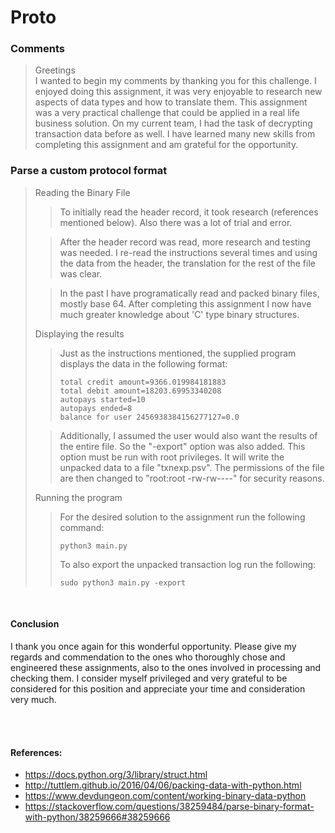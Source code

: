 # Proto

### Comments

> Greetings<br>
> I wanted to begin my comments by thanking you for this challenge.  I enjoyed doing this assignment, it was very enjoyable to research new aspects of data types and how to translate them.  This assignment was a very practical challenge that could be applied in a real life business solution.  On my current team, I had the task of decrypting transaction data before as well.  I have learned many new skills from completing this assignment and am grateful for the opportunity.

### Parse a custom protocol format

> Reading the Binary File
>> To initially read the header record, it took research (references mentioned below).  Also there was a lot of trial and error.
>
>> After the header record was read, more research and testing was needed.  I re-read the instructions several times and using the data from the header, the translation for the rest of the file was clear.
>
>> In the past I have programatically read and packed binary files, mostly base 64.  After completing this assignment I now have much greater knowledge about 'C' type binary structures.
>
> Displaying the results
>> Just as the instructions mentioned, the supplied program displays the data in the following format:
>>```
>>total credit amount=9366.019984181883
>>total debit amount=18203.69953340208
>>autopays started=10
>>autopays ended=8
>>balance for user 2456938384156277127=0.0
>>```
>
>> Additionally, I assumed the user would also want the results of the entire file.  So the "-export" option was also added.  This option must be run with root privileges.  It will write the unpacked data to a file "txnexp.psv".  The permissions of the file are then changed to "root:root -rw-rw----" for security reasons.
>
> Running the program
>> For the desired solution to the assignment run the following command:
>> ```
>> python3 main.py
>> ```
>> To also export the unpacked transaction log run the following:
>> ```
>> sudo python3 main.py -export
>> ```

<br>

#### Conclusion

I thank you once again for this wonderful opportunity.  Please give my regards and commendation to the ones who thoroughly chose and engineered these assignments, also to the ones involved in processing and checking them.  I consider myself privileged and very grateful to be considered for this position and appreciate your time and consideration very much.

<br>
<br>

#### References:
- https://docs.python.org/3/library/struct.html
- http://tuttlem.github.io/2016/04/06/packing-data-with-python.html
- https://www.devdungeon.com/content/working-binary-data-python
- https://stackoverflow.com/questions/38259484/parse-binary-format-with-python/38259666#38259666
